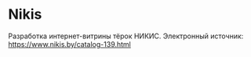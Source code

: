 # Nikis
Разработка интернет-витрины тёрок НИКИС.
Электронный источник: https://www.nikis.by/catalog-139.html
